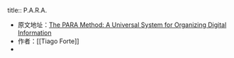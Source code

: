 title:: P.A.R.A.

- 原文地址：[The PARA Method: A Universal System for Organizing Digital Information](https://fortelabs.co/blog/para/)
- 作者：[[Tiago Forte]]
-